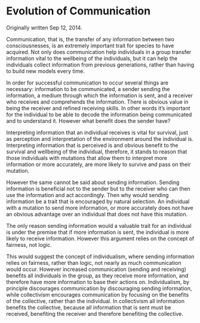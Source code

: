 # Evolution of Communication

Originally written Sep 12, 2014.

Communication, that is, the transfer of any information between two consciousnesses, is an extremely important trait for species to have acquired. Not only does communication help individuals in a group transfer information vital to the wellbeing of the individuals, but it can help the individuals collect information from previous generations, rather than having to build new models every time.

In order for successful communication to occur several things are necessary: information to be communicated, a sender sending the information, a medium through which the information is sent, and a receiver who receives and comprehends the information. There is obvious value in being the receiver and refined receiving skills. In other words it’s important for the individual to be able to decode the information being communicated and to understand it. However what benefit does the sender have?

Interpreting information that an individual receives is vital for survival, just as perception and interpretation of the environment around the individual is. Interpreting information that is perceived is and obvious benefit to the survival and wellbeing of the individual, therefore, it stands to reason that those individuals with mutations that allow them to interpret more information or more accurately, are more likely to survive and pass on their mutation.

However the same cannot be said about sending information. Sending information is beneficial not to the sender but to the receiver who can then use the information and act accordingly. Then why would sending information be a trait that is encouraged by natural selection. An individual with a mutation to send more information, or more accurately does not have an obvious advantage over an individual that does not have this mutation.

The only reason sending information would a valuable trait for an individual is under the premise that if more information is sent, the individual is more likely to receive information. However this argument relies on the concept of fairness, not logic.

This would suggest the concept of individualism, where sending information relies on fairness, rather than logic, not nearly as much communication would occur. However increased communication (sending and receiving) benefits all individuals in the group, as they receive more information, and therefore have more information to base their actions on. Individualism, by principle discourages communication by discouraging sending information, while collectivism encourages communication by focusing on the benefits of the collective, rather than the individual. In collectivism all information benefits the collective, because all information that is sent must be received, benefiting the receiver and therefore benefiting the collective.